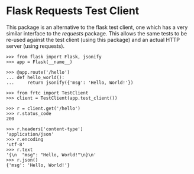 # Flask Requests Test Client

This package is an alternative to the flask test client, one which has a very similar interface to the *requests* package. This allows the same tests to be re-used against the test client (using this package) and an actual HTTP server (using requests).

```
>>> from flask import Flask, jsonify
>>> app = Flask(__name__)

>>> @app.route('/hello')
... def hello_world():
...     return jsonify({'msg': 'Hello, World!'})

>>> from frtc import TestClient
>>> client = TestClient(app.test_client())

>>> r = client.get('/hello')
>>> r.status_code
200

>>> r.headers['content-type']
'application/json'
>>> r.encoding
'utf-8'
>>> r.text
'{\n  "msg": "Hello, World!"\n}\n'
>>> r.json()
{'msg': 'Hello, World!'}

```